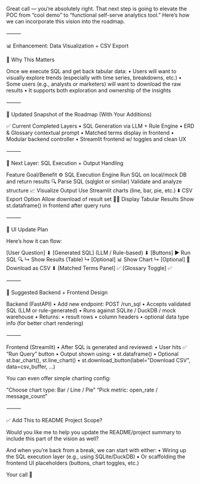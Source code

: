 Great call — you’re absolutely right. That next step is going to elevate the POC from “cool demo” to “functional self-serve analytics tool.” Here’s how we can incorporate this vision into the roadmap.

⸻

📊 Enhancement: Data Visualization + CSV Export

🧩 Why This Matters

Once we execute SQL and get back tabular data:
	•	Users will want to visually explore trends (especially with time series, breakdowns, etc.)
	•	Some users (e.g., analysts or marketers) will want to download the raw results
	•	It supports both exploration and ownership of the insights

⸻

🔄 Updated Snapshot of the Roadmap (With Your Additions)

✅ Current Completed Layers
	•	SQL Generation via LLM + Rule Engine
	•	ERD & Glossary contextual prompt
	•	Matched terms display in frontend
	•	Modular backend controller
	•	Streamlit frontend w/ toggles and clean UX

⸻

🧪 Next Layer: SQL Execution + Output Handling

Feature	Goal/Benefit
⚙️ SQL Execution Engine	Run SQL on local/mock DB and return results
🔍 Parse SQL (sqlglot or similar)	Validate and analyze structure
📈 Visualize Output	Use Streamlit charts (line, bar, pie, etc.)
⬇️ CSV Export Option	Allow download of result set
🧑‍💻 Display Tabular Results	Show st.dataframe() in frontend after query runs



⸻

🎯 UI Update Plan

Here’s how it can flow:

[User Question]
⬇
[Generated SQL] (LLM / Rule-based)
⬇
[Buttons]
  ▶ Run SQL 🔍
    ↳ Show Results (Table)
    ↳ [Optional] 📊 Show Chart
    ↳ [Optional] 📁 Download as CSV
⬇
[Matched Terms Panel] ✅
[Glossary Toggle] ✅



⸻

🧩 Suggested Backend + Frontend Design

Backend (FastAPI)
	•	Add new endpoint: POST /run_sql
	•	Accepts validated SQL (LLM or rule-generated)
	•	Runs against SQLite / DuckDB / mock warehouse
	•	Returns:
	•	result rows
	•	column headers
	•	optional data type info (for better chart rendering)

⸻

Frontend (Streamlit)
	•	After SQL is generated and reviewed:
	•	User hits ✅ “Run Query” button
	•	Output shown using:
	•	st.dataframe()
	•	Optional st.bar_chart(), st.line_chart()
	•	st.download_button(label="Download CSV", data=csv_buffer, ...)

You can even offer simple charting config:

“Choose chart type: Bar / Line / Pie”
“Pick metric: open_rate / message_count”

⸻

✅ Add This to README Project Scope?

Would you like me to help you update the README/project summary to include this part of the vision as well?

And when you’re back from a break, we can start with either:
	•	Wiring up the SQL execution layer (e.g., using SQLite/DuckDB)
	•	Or scaffolding the frontend UI placeholders (buttons, chart toggles, etc.)

Your call 🤝
